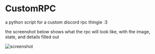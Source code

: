 # CustomRPC
a python script for a custom discord rpc thingie :3

the screenshot below shows what the rpc will look like, with the image, state, and details filled out

![screenshot](https://sleepie.dev/i/rpc_screenshot.png)
